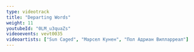 ```yaml
---
type: videotrack
title: "Departing Words"
weight: 11
youtubeId: "0LM_u3quaZs"
videoevents: vevt0035
videoartists: ["Sun Caged", "Марсел Кунен", "Пол Адриан Вилларреал"]
---
```

